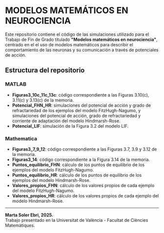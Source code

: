 # MODELOS MATEMÁTICOS EN NEUROCIENCIA

Este repositorio contiene el código de las simulaciones utilizado para el Trabajo de Fin de Grado titulado **"Modelos matemáticos en neurociencia"**, centrado en el el uso de modelos matemáticos para describir el comportamiento de las neuronas y su comunicación a través de potenciales de acción. 

## Estructura del repositorio

### MATLAB
- **Figuras3_10c_11c_13c**: código correspondiente a las Figuras 3.10(c), 3.11(c) y 3.13(c) de la memoria.
- **Potencial_FHN_HR**: simulaciones del potencial de acción y grado de refractariedad de los ejemplos del modelo FitzHugh-Nagumo, y simulaciones del potencial de acción, grado de refractariedad y corriente de adaptación del modelo Hindmarsh-Rose.
- **Potencial_LIF**: simulación de la Figura 3.2 del modelo LIF.
  
### Mathematica
- **Figuras3_7_9_12**: código correspondiente a las Figuras 3.7, 3.9 y 3.12 de la memoria.
- **Figuras3_14**: código correspondiente a la Figura 3.14 de la memoria.
- **Puntos_equilibrio_FHN**: cálculo de los puntos de equilibrio de los ejemplos del modelo FitzHugh-Nagumo.
- **Puntos_equilibrio_HR**: cálculo de los puntos de equilibrio de los ejemplos del modelo Hindmarsh-Rose.
- **Valores_propios_FHN**: cálculo de los valores propios de cada ejemplo del modelo FitzHugh-Nagumo.
- **Valores_propios_HR**: cálculo de los valores propios de cada ejemplo del modelo Hindmarsh-Rose.

---

**Marta Soler Ebri, 2025.**  
Trabajo presentado en la Universitat de València - Facultat de Ciències Matemàtiques.
